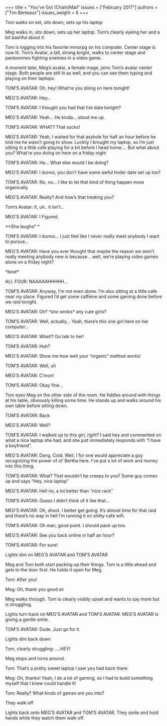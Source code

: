 +++
title = "You've Got (Chain)Mail"
issues = ["February 2017"]
authors = ["Tim Berteaux"]
issues_weight = 6
+++

Tom walks on set, sits down, sets up his laptop

Meg walks in, sits down, sets up her laptop. Tom’s clearly eyeing her and a bit bashful about it.

Tom is logging into his favorite mmorpg on his computer. Center stage is now lit. Tom’s Avatar, a tall, strong knight, walks to center stage and pantomimes fighting enemies in a video game.

A moment later, Meg’s avatar, a female mage, joins Tom’s avatar center stage. Both people are still lit as well, and you can see them typing and playing on their laptops.

TOM’S AVATAR: Oh, hey! What’re you doing on here tonight!

MEG’S AVATAR: Hey…

TOM’S AVATAR: I thought you had that hot date tonight?

MEG’S AVATAR: Yeah… He kinda… stood me up.

TOM’S AVATAR: WHAT? That sucks!

MEG’S AVATAR: Yeah, I waited for that asshole for half an hour before he told me he wasn’t going to show. Luckily I brought my laptop, so I’m just sitting in a little cafe playing for a bit before I head home…. But what about you? What’re you doing on here on a friday night

TOM’S AVATAR: Ha… What else would I be doing?

MEG’S AVATAR: I dunno, you don’t have some awful tinder date set up too?

TOM’S AVATAR: No, no… I like to let that kind of thing happen more organically

MEG’S AVATAR: Really? And how’s that treating you?

Tom’s Avatar: It, uh.. it isn’t…

MEG’S AVATAR: I Figured.

*\*She laughs\* *

TOM’S AVATAR: I dunno… I just feel like I never really meet anybody I want to pursue...

MEG’S AVATAR: Have you ever thought that maybe the reason we aren’t really meeting anybody new is because… well, we’re playing video games alone on a friday night?

*\*beat\**

ALL FOUR: NAAAAAHHHHH...

TOM’S AVATAR: Anyway, I’m not even alone. I’m also sitting at a little cafe near my place. Figured I’d get some caffeine and some gaming done before we raid tonight.

MEG’S AVATAR: Oh? *\*she smiles\** any cute girls?

TOM’S AVATAR: Well, actually… Yeah, there’s this one girl here on her computer...

MEG’S AVATAR: What!? Go talk to her!

TOM’S AVATAR: Huh?

MEG’S AVATAR: Show me how well your “organic” method works!

TOM’S AVATAR: Well, uh

MEG’S AVATAR: C’mon!

TOM’S AVATAR: Okay fine…

Tom eyes Meg on the other side of the room. He fiddles around with things at his table, obviously killing some time. He stands up and walks around his own table before sitting down.

TOM’S AVATAR: Back

MEG’S AVATAR: Well?

TOM’S AVATAR: I walked up to this girl, right? I said hey and commented on what a nice laptop she had, and she just immediately responds with “I have a boyfriend”.

MEG’S AVATAR: Dang. Cold. Well, I for one would appreciate a guy recognizing the power of ol’ Bertha here. I’ve put a lot of work and money into this thing.

TOM’S AVATAR: What? That wouldn’t be creepy to you?  Some guy comes up and says “Hey, nice laptop”

MEG’S AVATAR: Hell no, a lot better than “nice rack”

TOM’S AVATAR: Guess I didn’t think of it like that…

MEG’S AVATAR: Oh, shoot. I better get going. It’s almost time for that raid and there’s no way in hell I’m running it on shitty cafe wifi.

TOM’S AVATAR: Oh man, good point. I should pack up too.

MEG’S AVATAR: See you back online in half an hour?

TOM’S AVATAR: For sure!

Lights dim on MEG’S AVATAR and TOM’S AVATAR

Meg and Tom both start packing up their things. Tom is a little ahead and gets to the door first. He holds it open for Meg.

Tom: After you!

Meg: Oh, thank you good sir

Meg walks through. Tom is clearly visibly upset and wants to say more but is struggling.

Lights turn back on MEG’S AVATAR and TOM’S AVATAR. MEG’S AVATAR is giving a gentle smile.

TOM’S AVATAR: Dude. Just go for it.

Lights dim back down

Tom, clearly struggling: ….HEY!

Meg stops and turns around.

Tom: That’s a pretty sweet laptop I saw you had back there.

Meg: Oh, thanks! Yeah, I do a lot of gaming, so I had to build something myself that I knew could handle it!

Tom: Really? What kinds of games are you into?

They walk off

Lights back onto MEG’S AVATAR and TOM’S AVATAR. They smile and hold hands while they watch them walk off.
